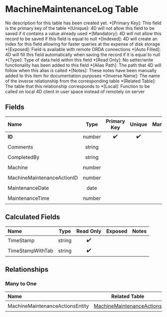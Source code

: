 ﻿# MachineMaintenanceLog Table
No description for this table has been created yet.
*[Primary Key]: This field is the primary key of the table
*[Unique]: 4D will not allow this field to be saved if it contains a value already used
*[Mandatory]: 4D will not allow this record to be saved if this field is equal to null
*[Indexed]: 4D will create an index for this field allowing for faster queries at the expense of disk storage
*[Exposed]: Field is available with remote ORDA connections
*[Auto Filled]: 4D will fill this field automatically when saving the record if it is equal to null
*[Type]: Type of data held within this field
*[Read Only]: No setter/write functionality has been added to this field
*[Alias Path]: The path that 4D will follow when this alias is called
*[Notes]: These notes have been manually added to this item for documentation purposes
*[Inverse Name]: The name of the inverse relationship from the corresponding table
*[Related Table]: The table that this relationship corresponds to
*[Local]: Function to be called on local 4D client in user space instead of remotely on server
## Fields

|Name|Type|Primary Key|Unique|Mandatory|Indexed|Exposed|Auto Filled|Notes|
|:---|:---:|:---:|:---:|:---:|:---:|:---:|:---:|:---:|
|**ID**|number|✔️|✔️|✔️|✔️|✔️|✔️||
|Comments|string|||||✔️|||
|CompletedBy|string|||||✔️|||
|Machine|number|||||✔️|||
|MachineMaintenanceActionID|number|||||✔️|||
|MaintenanceDate|date|||||✔️|||
|MaintenanceTime|number|||||✔️|||

## Calculated Fields

|Name|Type|Read Only|Exposed|Notes|
|:---|:---:|:---:|:---:|:---:|
|TimeStamp|string|✔️|||
|TimeStampWithTab|string|✔️|||

## Relationships
### Many to One

|Name|Related Table|Inverse Name|Exposed|Notes|
|:---|:---:|:---:|:---:|:---:|
|MachineMaintenanceActionsEntity|[MachineMaintenanceActions](MachineMaintenanceActions.md)|MachineMaintenanceLogSelection|✔️||